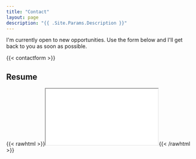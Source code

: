 ```yaml
---
title: "Contact"
layout: page
description: "{{ .Site.Params.Description }}"
---
```


I'm currently open to new opportunities. Use the form below and I'll get back to you as soon as possible.

{{< contactform >}}

## Resume

{{< rawhtml >}}<iframe src="/files/Resume2023-StephanieBurciaga.pdf" title="Stephanie Burciaga's Resume"></iframe>{{< /rawhtml >}}
